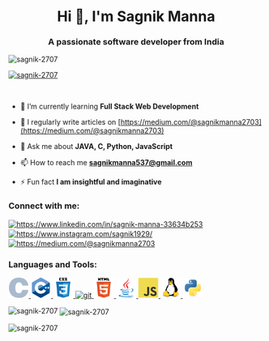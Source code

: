 <h1 align="center">Hi 👋, I'm Sagnik Manna</h1>
<h3 align="center">A passionate software developer from India</h3>

<p align="left"> <img src="https://komarev.com/ghpvc/?username=sagnik-2707&label=Profile%20views&color=0e75b6&style=flat" alt="sagnik-2707" /> </p>

<p align="left"> <a href="https://github.com/ryo-ma/github-profile-trophy"><img src="https://github-profile-trophy.vercel.app/?username=sagnik-2707" alt="sagnik-2707" /></a> </p>

<p align="left"> <a href="https://twitter.com/" target="blank"><img src="https://img.shields.io/twitter/follow/?logo=twitter&style=for-the-badge" alt="" /></a> </p>

- 🌱 I’m currently learning **Full Stack Web Development**

- 📝 I regularly write articles on [https://medium.com/@sagnikmanna2703](https://medium.com/@sagnikmanna2703)

- 💬 Ask me about **JAVA, C, Python, JavaScript**

- 📫 How to reach me **sagnikmanna537@gmail.com**

- ⚡ Fun fact **I am insightful and imaginative**

<h3 align="left">Connect with me:</h3>
<p align="left">
<a href="https://linkedin.com/in/https://www.linkedin.com/in/sagnik-manna-33634b253" target="blank"><img align="center" src="https://raw.githubusercontent.com/rahuldkjain/github-profile-readme-generator/master/src/images/icons/Social/linked-in-alt.svg" alt="https://www.linkedin.com/in/sagnik-manna-33634b253" height="30" width="40" /></a>
<a href="https://instagram.com/https://www.instagram.com/sagnik1929/" target="blank"><img align="center" src="https://raw.githubusercontent.com/rahuldkjain/github-profile-readme-generator/master/src/images/icons/Social/instagram.svg" alt="https://www.instagram.com/sagnik1929/" height="30" width="40" /></a>
<a href="https://medium.com/https://medium.com/@sagnikmanna2703" target="blank"><img align="center" src="https://raw.githubusercontent.com/rahuldkjain/github-profile-readme-generator/master/src/images/icons/Social/medium.svg" alt="https://medium.com/@sagnikmanna2703" height="30" width="40" /></a>
</p>

<h3 align="left">Languages and Tools:</h3>
<p align="left"> <a href="https://www.cprogramming.com/" target="_blank" rel="noreferrer"> <img src="https://raw.githubusercontent.com/devicons/devicon/master/icons/c/c-original.svg" alt="c" width="40" height="40"/> </a> <a href="https://www.w3schools.com/cpp/" target="_blank" rel="noreferrer"> <img src="https://raw.githubusercontent.com/devicons/devicon/master/icons/cplusplus/cplusplus-original.svg" alt="cplusplus" width="40" height="40"/> </a> <a href="https://www.w3schools.com/css/" target="_blank" rel="noreferrer"> <img src="https://raw.githubusercontent.com/devicons/devicon/master/icons/css3/css3-original-wordmark.svg" alt="css3" width="40" height="40"/> </a> <a href="https://git-scm.com/" target="_blank" rel="noreferrer"> <img src="https://www.vectorlogo.zone/logos/git-scm/git-scm-icon.svg" alt="git" width="40" height="40"/> </a> <a href="https://www.w3.org/html/" target="_blank" rel="noreferrer"> <img src="https://raw.githubusercontent.com/devicons/devicon/master/icons/html5/html5-original-wordmark.svg" alt="html5" width="40" height="40"/> </a> <a href="https://www.java.com" target="_blank" rel="noreferrer"> <img src="https://raw.githubusercontent.com/devicons/devicon/master/icons/java/java-original.svg" alt="java" width="40" height="40"/> </a> <a href="https://developer.mozilla.org/en-US/docs/Web/JavaScript" target="_blank" rel="noreferrer"> <img src="https://raw.githubusercontent.com/devicons/devicon/master/icons/javascript/javascript-original.svg" alt="javascript" width="40" height="40"/> </a> <a href="https://www.linux.org/" target="_blank" rel="noreferrer"> <img src="https://raw.githubusercontent.com/devicons/devicon/master/icons/linux/linux-original.svg" alt="linux" width="40" height="40"/> </a> <a href="https://www.python.org" target="_blank" rel="noreferrer"> <img src="https://raw.githubusercontent.com/devicons/devicon/master/icons/python/python-original.svg" alt="python" width="40" height="40"/> </a> </p>

<p><img align="left" src="https://github-readme-stats.vercel.app/api/top-langs?username=sagnik-2707&show_icons=true&locale=en&layout=compact" alt="sagnik-2707" /></p>

<p>&nbsp;<img align="center" src="https://github-readme-stats.vercel.app/api?username=sagnik-2707&show_icons=true&locale=en" alt="sagnik-2707" /></p>

<p><img align="center" src="https://github-readme-streak-stats.herokuapp.com/?user=sagnik-2707&" alt="sagnik-2707" /></p>
